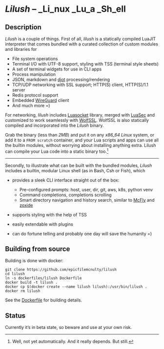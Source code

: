 # _Lilush_ – _Li_nux _Lu_a _Sh_ell

## Description

_Lilush_ is a couple of things. First of all, _lilush_ is a statically
compiled LuaJIT interpreter that comes bundled with a curated collection
of custom modules and libraries for

* File system operations
* Terminal I/O with UTF-8 support, styling with TSS (terminal style sheets)
* A set of terminal widgets for use in CLI apps
* Process manipulation
* JSON, markdown and [djot](https://djot.net/) processing/rendering
* TCP/UDP networking with SSL support; HTTP(S) client, HTTP(S)/1.1 server
* Redis protocol support
* Embedded [WireGuard](https://www.wireguard.com/embedding/) client
* And much more =)

For networking, _lilush_ includes [Luasocket](https://github.com/lunarmodules/luasocket) library,
merged with [LuaSec](https://github.com/lunarmodules/luasec) and customized 
to work seamlessly with [WolfSSL](https://www.wolfssl.com/).
WolfSSL is also statically compiled and incorporated into the *Lilush* binary.

Grab the binary (less than *2MB*) and put it on any *x86_64 Linux*
system, or add it to a `FROM scratch` container, and your Lua scripts
and apps can use all the builtin modules, without worrying about
installing anything extra. Lilush can compile your Lua code into a
static binary too.[^1]

---

Secondly, to illustrate what can be built with the bundled modules, 
_Lilush_ includes a builtin, modular Linux shell (as in Bash, Csh or Fish), which

* provides a sleek CLI interface straight out of the box:

    * Pre-configured prompts: host, user, dir, git, aws, k8s, python venv
    * Command completions, completions scrolling
    * Smart directory navigation and history search, similar to [McFly](https://github.com/cantino/mcfly) and [zoxide](https://github.com/ajeetdsouza/zoxide)

* supports styling with the help of TSS
* easily extendable with plugins
* can do fortune telling and probably one day will save the humanity =)

## Building from source

Building is done with docker:

```
git clone https://github.com/epicfilemcnulty/lilush
cd lilush
ln -s dockerfiles/lilush Dockerfile
docker build -t lilush .
docker cp $(docker create --name lilush lilush):/usr/bin/lilush .
docker rm lilush
```
See the [Dockerfile](dockerfiles/lilush) for building details.

## Status

Currently it’s in beta state, so beware and use at your own risk.

[^1]: Well, not yet automatically. And it really depends. But still.
